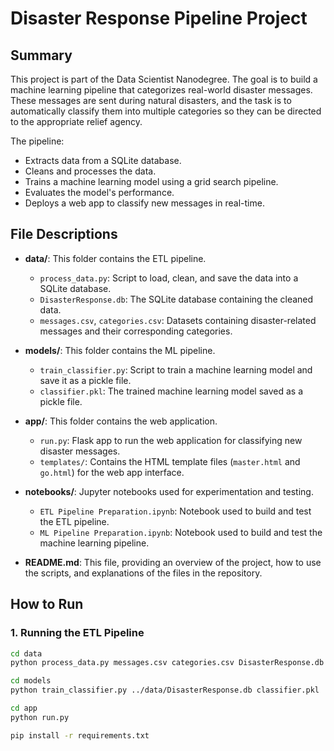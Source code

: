 # Disaster Response Pipeline Project

## Summary

This project is part of the Data Scientist Nanodegree. The goal is to build a machine learning pipeline that categorizes real-world disaster messages. These messages are sent during natural disasters, and the task is to automatically classify them into multiple categories so they can be directed to the appropriate relief agency.

The pipeline:
- Extracts data from a SQLite database.
- Cleans and processes the data.
- Trains a machine learning model using a grid search pipeline.
- Evaluates the model's performance.
- Deploys a web app to classify new messages in real-time.

## File Descriptions

- **data/**: This folder contains the ETL pipeline.
  - `process_data.py`: Script to load, clean, and save the data into a SQLite database.
  - `DisasterResponse.db`: The SQLite database containing the cleaned data.
  - `messages.csv`, `categories.csv`: Datasets containing disaster-related messages and their corresponding categories.

- **models/**: This folder contains the ML pipeline.
  - `train_classifier.py`: Script to train a machine learning model and save it as a pickle file.
  - `classifier.pkl`: The trained machine learning model saved as a pickle file.

- **app/**: This folder contains the web application.
  - `run.py`: Flask app to run the web application for classifying new disaster messages.
  - `templates/`: Contains the HTML template files (`master.html` and `go.html`) for the web app interface.

- **notebooks/**: Jupyter notebooks used for experimentation and testing.
  - `ETL Pipeline Preparation.ipynb`: Notebook used to build and test the ETL pipeline.
  - `ML Pipeline Preparation.ipynb`: Notebook used to build and test the machine learning pipeline.

- **README.md**: This file, providing an overview of the project, how to use the scripts, and explanations of the files in the repository.

## How to Run

### 1. Running the ETL Pipeline

```bash
cd data
python process_data.py messages.csv categories.csv DisasterResponse.db

cd models
python train_classifier.py ../data/DisasterResponse.db classifier.pkl

cd app
python run.py

pip install -r requirements.txt





